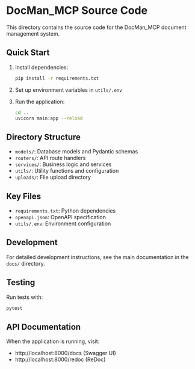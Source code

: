 
# DocMan_MCP Source Code

This directory contains the source code for the DocMan_MCP document management system.

## Quick Start

1. Install dependencies:
   ```bash
   pip install -r requirements.txt
   ```

2. Set up environment variables in `utils/.env`

3. Run the application:
   ```bash
   cd ..
   uvicorn main:app --reload
   ```

## Directory Structure

- `models/`: Database models and Pydantic schemas
- `routers/`: API route handlers
- `services/`: Business logic and services
- `utils/`: Utility functions and configuration
- `uploads/`: File upload directory

## Key Files

- `requirements.txt`: Python dependencies
- `openapi.json`: OpenAPI specification
- `utils/.env`: Environment configuration

## Development

For detailed development instructions, see the main documentation in the `docs/` directory.

## Testing

Run tests with:
```bash
pytest
```

## API Documentation

When the application is running, visit:
- http://localhost:8000/docs (Swagger UI)
- http://localhost:8000/redoc (ReDoc)


